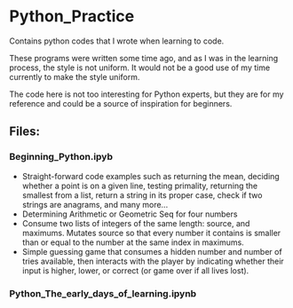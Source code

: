 # Python_Practice
Contains python codes that I wrote when learning to code.

These programs were written some time ago, and as I was in the learning process, the style is not uniform. It would not be a good use of my time currently to make the style uniform.

The code here is not too interesting for Python experts, but they are for my reference and could be a source of inspiration for beginners.

## Files:
### Beginning_Python.ipyb
- Straight-forward code examples such as returning the mean, deciding whether a point is on a given line, testing primality, returning the smallest from a list, return a string in its proper case, check if two strings are anagrams, and many more...
- Determining Arithmetic or Geometric Seq for four numbers
- Consume two lists of integers of the same length: source, and maximums. Mutates source so that every number it contains is smaller than or equal to the number at the same index in maximums.
- Simple guessing game that consumes a hidden number and number of tries available, then interacts with the player by indicating whether their input is higher, lower, or correct (or game over if all lives lost).

### Python_The_early_days_of_learning.ipynb

